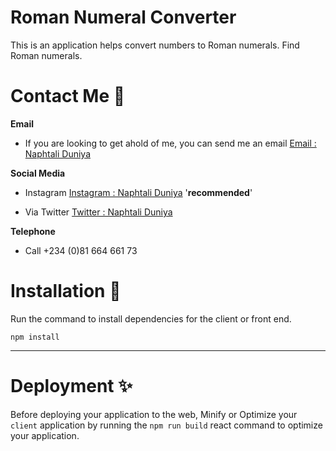 # Roman Numeral Converter

This is an application helps convert numbers to Roman numerals. Find Roman numerals.

# Contact Me :rocket:

**Email**

- If you are looking to get ahold of me, you can send me an email [Email : Naphtali Duniya](mailto:naphtaliduniya2@gmail.com)

**Social Media**

- Instagram [Instagram : Naphtali Duniya](https://www.instagram.com/_kouqhar) '**recommended**'

* Via Twitter [Twitter : Naphtali Duniya](https://twitter.com/kouqhar)

**Telephone**

- Call +234 (0)81 664 661 73

# Installation :metal:

Run the command to install dependencies for the client or front end.

```
npm install
```

---

# Deployment :sparkles:

Before deploying your application to the web, Minify or Optimize your `client` application by running the `npm run build` react command to optimize your application.
